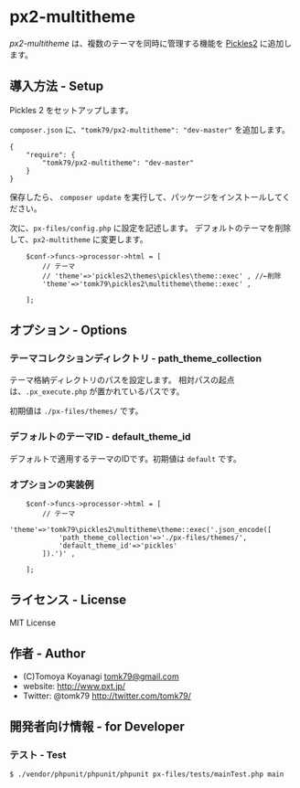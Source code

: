 px2-multitheme
==============

*px2-multitheme* は、複数のテーマを同時に管理する機能を [Pickles2](http://pickles2.pxt.jp/) に追加します。


## 導入方法 - Setup

Pickles 2 をセットアップします。

`composer.json` に、`"tomk79/px2-multitheme": "dev-master"` を追加します。

```
{
    "require": {
        "tomk79/px2-multitheme": "dev-master"
    }
}
```

保存したら、 `composer update` を実行して、パッケージをインストールしてください。

次に、`px-files/config.php` に設定を記述します。 デフォルトのテーマを削除して、`px2-multitheme` に変更します。

```
	$conf->funcs->processor->html = [
		// テーマ
		// 'theme'=>'pickles2\themes\pickles\theme::exec' , //←削除
		'theme'=>'tomk79\pickles2\multitheme\theme::exec' ,

	];

```

## オプション - Options

### テーマコレクションディレクトリ - path_theme_collection

テーマ格納ディレクトリのパスを設定します。
相対パスの起点は、`.px_execute.php` が置かれているパスです。

初期値は `./px-files/themes/` です。

### デフォルトのテーマID - default_theme_id

デフォルトで適用するテーマのIDです。初期値は `default` です。

### オプションの実装例

```
	$conf->funcs->processor->html = [
		// テーマ
		'theme'=>'tomk79\pickles2\multitheme\theme::exec('.json_encode([
			'path_theme_collection'=>'./px-files/themes/',
			'default_theme_id'=>'pickles'
		]).')' ,

	];

```


## ライセンス - License

MIT License


## 作者 - Author

- (C)Tomoya Koyanagi <tomk79@gmail.com>
- website: <http://www.pxt.jp/>
- Twitter: @tomk79 <http://twitter.com/tomk79/>


## 開発者向け情報 - for Developer

### テスト - Test

```
$ ./vendor/phpunit/phpunit/phpunit px-files/tests/mainTest.php main
```
